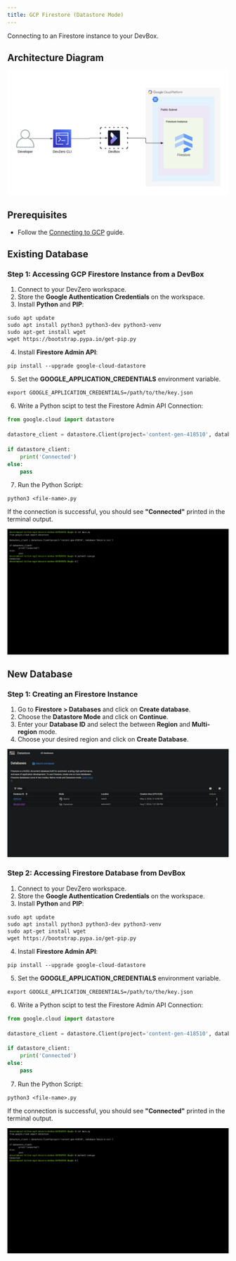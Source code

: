 ```yaml
---
title: GCP Firestore (Datastore Mode)
---
```

Connecting to an Firestore instance to your DevBox.

## Architecture Diagram

![GCP Firestore (Datastore mode) Architecture](../../../.gitbook/assets/gcp-firestore-datastore-architecture.png)

## Prerequisites

- Follow the [Connecting to GCP](../../existing-network/connecting-to-gcp.md) guide.

## Existing Database

### Step 1: Accessing GCP Firestore Instance from a DevBox

1. Connect to your DevZero workspace.
2. Store the **Google Authentication Credentials** on the workspace.
3. Install **Python** and **PIP**:

```
sudo apt update
sudo apt install python3 python3-dev python3-venv
sudo apt-get install wget
wget https://bootstrap.pypa.io/get-pip.py
```

4. Install **Firestore Admin API**:

```
pip install --upgrade google-cloud-datastore
```

5. Set the **GOOGLE_APPLICATION_CREDENTIALS** environment variable.

```
export GOOGLE_APPLICATION_CREDENTIALS=/path/to/the/key.json
```

6. Write a Python scipt to test the Firestore Admin API Connection:

```python
from google.cloud import datastore

datastore_client = datastore.Client(project='content-gen-418510', database='devzero-test')

if datastore_client:
    print('Connected')
else:
    pass
```

7. Run the Python Script:

```
python3 <file-name>.py
```

If the connection is successful, you should see **"Connected"** printed in the terminal output.

![image](../../../.gitbook/assets/gcp-firestore-datastore-access.png)

## New Database

### Step 1: Creating an Firestore Instance

1. Go to **Firestore > Databases** and click on **Create database**.
2. Choose the **Datastore Mode** and click on **Continue**.
3. Enter your **Database ID**  and select the between **Region** and **Multi-region** mode.
4. Choose your desired region and click on **Create Database**.

![image](../../../.gitbook/assets/gcp-firestore-datastore-creation.png)

### Step 2: Accessing Firestore Database from DevBox

1. Connect to your DevZero workspace.
2. Store the **Google Authentication Credentials** on the workspace.
3. Install **Python** and **PIP**:

```
sudo apt update
sudo apt install python3 python3-dev python3-venv
sudo apt-get install wget
wget https://bootstrap.pypa.io/get-pip.py
```

4. Install **Firestore Admin API**:

```
pip install --upgrade google-cloud-datastore
```

5. Set the **GOOGLE_APPLICATION_CREDENTIALS** environment variable.

```
export GOOGLE_APPLICATION_CREDENTIALS=/path/to/the/key.json
```

6. Write a Python scipt to test the Firestore Admin API Connection:

```python
from google.cloud import datastore

datastore_client = datastore.Client(project='content-gen-418510', database='devzero-test')

if datastore_client:
    print('Connected')
else:
    pass
```

7. Run the Python Script:

```
python3 <file-name>.py
```

If the connection is successful, you should see **"Connected"** printed in the terminal output.

![image](../../../.gitbook/assets/gcp-firestore-datastore-access.png)
